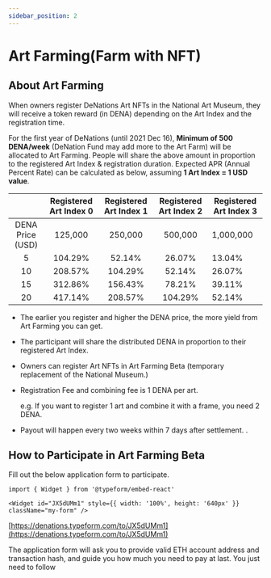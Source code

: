 ```yaml
---
sidebar_position: 2
---
```


# Art Farming(Farm with NFT)

## About Art Farming

When owners register DeNations Art NFTs in the National Art Museum, they will receive a token reward (in DENA) depending on the Art Index and the registration time.

For the first year of DeNations (until 2021 Dec 16), **Minimum of 500 DENA/week** (DeNation Fund may add more to the Art Farm) will be allocated to Art Farming. People will share the above amount in proportion to the registered Art Index & registration duration. Expected APR (Annual Percent Rate) can be calculated as below, assuming **1 Art Index = 1 USD value**.

|                  | Registered Art Index 0 | Registered Art Index 1 | Registered Art Index 2 | Registered Art Index 3 |
|:----------------:|:----------------------:|:----------------------:|:----------------------:|------------------------|
| DENA Price (USD) |         125,000        |         250,000        |         500,000        | 1,000,000              |
|                5 |                104.29% |                 52.14% |                 26.07% | 13.04%                 |
|               10 |                208.57% |                104.29% |                 52.14% | 26.07%                 |
|               15 |                312.86% |                156.43% |                 78.21% | 39.11%                 |
|               20 |                417.14% |                208.57% |                104.29% | 52.14%                 |

- The earlier you register and higher the DENA price, the more yield from Art Farming you can get.
- The participant will share the distributed DENA in proportion to their registered Art Index.
- Owners can register Art NFTs in Art Farming Beta (temporary replacement of the National Museum.)
- Registration Fee and combining fee is 1 DENA per art.

    e.g. If you want to register 1 art and combine it with a frame, you need 2 DENA.

- Payout will happen every two weeks within 7 days after settlement. .

## How to Participate in Art Farming Beta

Fill out the below application form to participate.


```mdx-code-block
import { Widget } from '@typeform/embed-react'

<Widget id="JX5dUMm1" style={{ width: '100%', height: '640px' }} className="my-form" />
```

[https://denations.typeform.com/to/JX5dUMm1](https://denations.typeform.com/to/JX5dUMm1)

The application form will ask you to provide valid ETH account address and transaction hash, and guide you how much you need to pay at last. You just need to follow